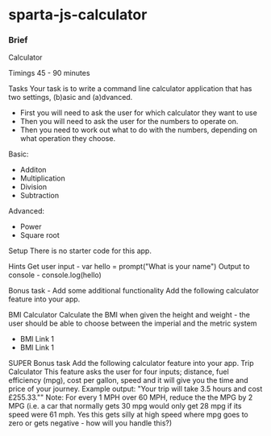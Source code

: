 # sparta-js-calculator

### Brief
Calculator

Timings
45 - 90 minutes

Tasks
Your task is to write a command line calculator application that has two settings, (b)asic and (a)dvanced.
- First you will need to ask the user for which calculator they want to use
- Then you will need to ask the user for the numbers to operate on.
- Then you need to work out what to do with the numbers, depending on what operation they choose.

Basic:
- Additon
- Multiplication
- Division
- Subtraction

Advanced:
- Power
- Square root

Setup
There is no starter code for this app.

Hints
Get user input - var hello = prompt("What is your name")
Output to console - console.log(hello)

Bonus task - Add some additional functionality
Add the following calculator feature into your app.

BMI Calculator
Calculate the BMI when given the height and weight - the user should be able to choose between the imperial and the metric system
- BMI Link 1
- BMI Link 1

SUPER Bonus task
Add the following calculator feature into your app.
Trip Calculator
This feature asks the user for four inputs; distance, fuel efficiency (mpg), cost per gallon, speed and it will give you the time and price of your journey.
Example output: "Your trip will take 3.5 hours and cost £255.33.""
Note: For every 1 MPH over 60 MPH, reduce the the MPG by 2 MPG (i.e. a car that normally gets 30 mpg would only get 28 mpg if its speed were 61 mph. Yes this gets silly at high speed where mpg goes to zero or gets negative - how will you handle this?)
<br>
